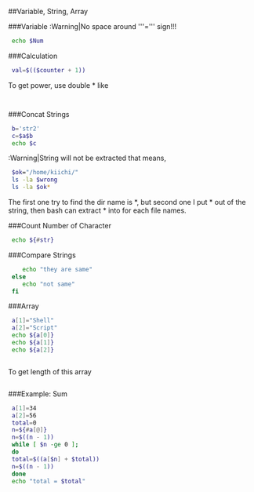 
##Variable, String, Array

###Variable
:Warning|No space around '''=''' sign!!!

```bash
 echo $Num
 ```
###Calculation
```bash
 val=$(($counter + 1))
 ```
To get power, use double * like
```bash
 ```
```bash
 ```
###Concat Strings
```bash
 b='str2'
 c=$a$b
 echo $c
 ```
:Warning|String will not be extracted that means,
```bash
 $ok="/home/kiichi/"
 ls -la $wrong
 ls -la $ok*
 ```
The first one try to find the dir name is *, but second one I put * out of the string, then bash can extract * into for each file names.


###Count Number of Character
```bash
 echo ${#str}
 ```

###Compare Strings
```bash
    echo "they are same"
 else 
    echo "not same"
 fi
 ```
###Array

```bash
 a[1]="Shell"
 a[2]="Script"
 echo ${a[0]}
 echo ${a[1]}
 echo ${a[2]}
 ```
```bash
 ```
To get length of this array 
```bash
 ```


###Example: Sum
```bash
 a[1]=34
 a[2]=56
 total=0
 n=${#a[@]}
 n=$((n - 1))
 while [ $n -ge 0 ];
 do
 total=$((a[$n] + $total))
 n=$((n - 1))
 done
 echo "total = $total"
 ```


